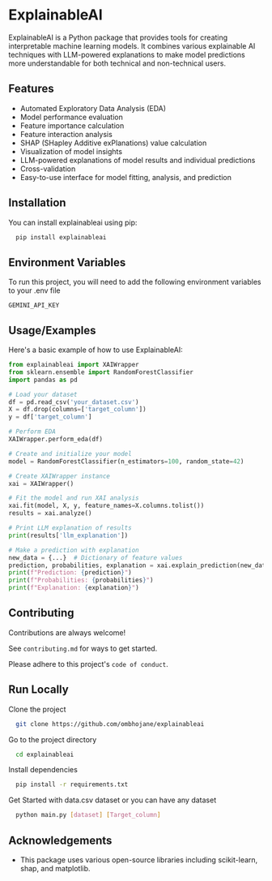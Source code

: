 # ExplainableAI

ExplainableAI is a Python package that provides tools for creating interpretable machine learning models. It combines various explainable AI techniques with LLM-powered explanations to make model predictions more understandable for both technical and non-technical users.
## Features

- Automated Exploratory Data Analysis (EDA)
- Model performance evaluation
- Feature importance calculation
- Feature interaction analysis
- SHAP (SHapley Additive exPlanations) value calculation
- Visualization of model insights
- LLM-powered explanations of model results and individual predictions
- Cross-validation
- Easy-to-use interface for model fitting, analysis, and prediction

## Installation

You can install explainableai using pip:

```bash
  pip install explainableai
```

## Environment Variables

To run this project, you will need to add the following environment variables to your .env file

`GEMINI_API_KEY`
## Usage/Examples


Here's a basic example of how to use ExplainableAI:

```python
from explainableai import XAIWrapper
from sklearn.ensemble import RandomForestClassifier
import pandas as pd

# Load your dataset
df = pd.read_csv('your_dataset.csv')
X = df.drop(columns=['target_column'])
y = df['target_column']

# Perform EDA
XAIWrapper.perform_eda(df)

# Create and initialize your model
model = RandomForestClassifier(n_estimators=100, random_state=42)

# Create XAIWrapper instance
xai = XAIWrapper()

# Fit the model and run XAI analysis
xai.fit(model, X, y, feature_names=X.columns.tolist())
results = xai.analyze()

# Print LLM explanation of results
print(results['llm_explanation'])

# Make a prediction with explanation
new_data = {...}  # Dictionary of feature values
prediction, probabilities, explanation = xai.explain_prediction(new_data)
print(f"Prediction: {prediction}")
print(f"Probabilities: {probabilities}")
print(f"Explanation: {explanation}")
```
## Contributing

Contributions are always welcome!

See `contributing.md` for ways to get started.

Please adhere to this project's `code of conduct`.


## Run Locally

Clone the project

```bash
  git clone https://github.com/ombhojane/explainableai
```

Go to the project directory

```bash
  cd explainableai
```

Install dependencies

```bash
  pip install -r requirements.txt
```

Get Started with data.csv dataset or you can have any dataset

```bash
  python main.py [dataset] [Target_column]
```


## Acknowledgements

- This package uses various open-source libraries including scikit-learn, shap, and matplotlib.

